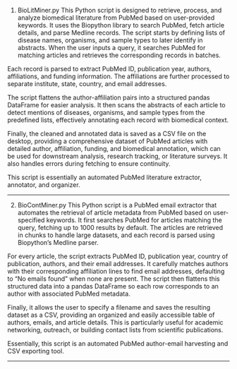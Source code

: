 
1. BioLitMiner.py
This Python script  is designed to retrieve, process, and analyze biomedical literature from PubMed based on user-provided keywords.
It uses the Biopython library to search PubMed, fetch article details, and parse Medline records. The script starts by defining lists of disease names, organisms, and sample types to later identify in abstracts. When the user inputs a query, it searches PubMed for matching articles and retrieves the corresponding records in batches.

Each record is parsed to extract PubMed ID, publication year, authors, affiliations, and funding information. The affiliations are further processed to separate institute, state, country, and email addresses.

The script flattens the author-affiliation pairs into a structured pandas DataFrame for easier analysis. It then scans the abstracts of each article to detect mentions of diseases, organisms, and sample types from the predefined lists, effectively annotating each record with biomedical context. 

Finally, the cleaned and annotated data is saved as a CSV file on the desktop, providing a comprehensive dataset of PubMed articles with detailed author, affiliation, funding, and biomedical annotation, which can be used for downstream analysis, research tracking, or literature surveys. It also handles errors during fetching to ensure continuity.

This script is essentially an automated PubMed literature extractor, annotator, and organizer.

---------------------------------------

2. BioContMiner.py
This Python script is a PubMed email extractor that automates the retrieval of article metadata from PubMed based on user-specified keywords. It first searches PubMed for articles matching the query, fetching up to 1000 results by default. The articles are retrieved in chunks to handle large datasets, and each record is parsed using Biopython’s Medline parser.

For every article, the script extracts PubMed ID, publication year, country of publication, authors, and their email addresses. It carefully matches authors with their corresponding affiliation lines to find email addresses, defaulting to “No emails found” when none are present. The script then flattens this structured data into a pandas DataFrame so each row corresponds to an author with associated PubMed metadata. 

Finally, it allows the user to specify a filename and saves the resulting dataset as a CSV, providing an organized and easily accessible table of authors, emails, and article details. This is particularly useful for academic networking, outreach, or building contact lists from scientific publications.

Essentially, this script is an automated PubMed author-email harvesting and CSV exporting tool.

---------------------------------------
